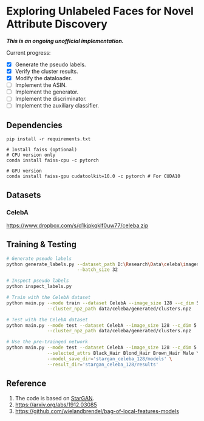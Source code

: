 # Exploring Unlabeled Faces for Novel Attribute Discovery

***This is an ongoing unofficial implementation.***

Current progress:
+ [x] Generate the pseudo labels.
+ [x] Verify the cluster results.
+ [x] Modify the dataloader.
+ [ ] Implement the ASIN.
+ [ ] Implement the generator.
+ [ ] Implement the discriminator.
+ [ ] Implement the auxiliary classifier.

## Dependencies
```shell script
pip install -r requirements.txt

# Install faiss (optional)
# CPU version only
conda install faiss-cpu -c pytorch

# GPU version
conda install faiss-gpu cudatoolkit=10.0 -c pytorch # For CUDA10

```

## Datasets
### CelebA
https://www.dropbox.com/s/d1kjpkqklf0uw77/celeba.zip

## Training & Testing
```sh
# Generate pseudo labels
python generate_labels.py --dataset_path D:\Research\Data\celeba\images \
                          --batch_size 32

# Inspect pseudo labels
python inspect_labels.py

# Train with the CelebA dataset
python main.py --mode train --dataset CelebA --image_size 128 --c_dim 5 \
               --cluster_npz_path data/celeba/generated/clusters.npz

# Test with the CelebA dataset
python main.py --mode test --dataset CelebA --image_size 128 --c_dim 5 \
               --cluster_npz_path data/celeba/generated/clusters.npz

# Use the pre-trainged network
python main.py --mode test --dataset CelebA --image_size 128 --c_dim 5 \
               --selected_attrs Black_Hair Blond_Hair Brown_Hair Male Young \
               --model_save_dir='stargan_celeba_128/models' \
               --result_dir='stargan_celeba_128/results'
```


## Reference
1. The code is based on [StarGAN](https://github.com/yunjey/StarGAN).
2. https://arxiv.org/abs/1912.03085
3. https://github.com/wielandbrendel/bag-of-local-features-models